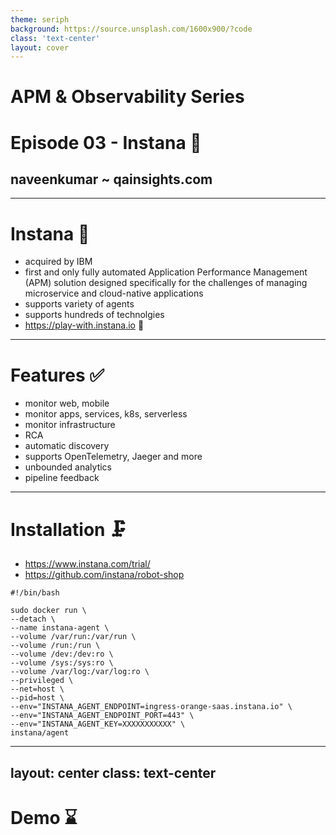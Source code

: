 ```yaml
---
theme: seriph
background: https://source.unsplash.com/1600x900/?code
class: 'text-center'
layout: cover
---
```


# APM & Observability Series

# Episode 03 - Instana 🤖 

## naveenkumar ~ qainsights.com

---

# Instana 🤖  

- acquired by IBM
- first and only fully automated Application Performance Management (APM) solution designed specifically for the challenges of managing microservice and cloud-native applications
- supports variety of agents
- supports hundreds of technolgies
- https://play-with.instana.io 🏑

---

# Features ✅

- monitor web, mobile
- monitor apps, services, k8s, serverless
- monitor infrastructure
- RCA 
- automatic discovery 
- supports OpenTelemetry, Jaeger and more
- unbounded analytics
- pipeline feedback

--- 

# Installation 🗜

- https://www.instana.com/trial/
- https://github.com/instana/robot-shop

```docker
#!/bin/bash

sudo docker run \
--detach \
--name instana-agent \
--volume /var/run:/var/run \
--volume /run:/run \
--volume /dev:/dev:ro \
--volume /sys:/sys:ro \
--volume /var/log:/var/log:ro \
--privileged \
--net=host \
--pid=host \
--env="INSTANA_AGENT_ENDPOINT=ingress-orange-saas.instana.io" \
--env="INSTANA_AGENT_ENDPOINT_PORT=443" \
--env="INSTANA_AGENT_KEY=XXXXXXXXXXX" \
instana/agent
```

---
layout: center
class: text-center
---

# Demo ⌛
